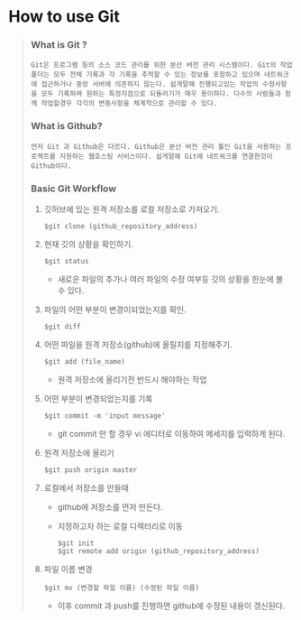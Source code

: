 # How to use Git

> ### What is Git ?
>
> ```text
> Git은 프로그램 등의 소스 코드 관리를 위한 분산 버전 관리 시스템이다. Git의 작업 폴더는 모두 전체 기록과 각 기록을 추적할 수 있는 정보를 포함하고 있으며 네트워크에 접근하거나 중앙 서버에 의존하지 않는다. 쉽게말해 진행되고있는 작업의 수정사항을 모두 기록하며 원하는 특정지점으로 되돌리기가 매우 용이하다. 다수의 사람들과 함께 작업할경우 각각의 변동사항을 체계적으로 관리할 수 있다.
> ```
>
>
>
> ### What is Github?
>
> ```text
> 먼저 Git 과 Github은 다르다. Github은 분산 버전 관리 툴인 Git을 사용하는 프로젝트를 지원하는 웹호스팅 서비스이다. 쉽게말해 Git에 네트워크를 연결한것이 Github이다.
> ```
>
>
>
> ### Basic Git Workflow
>
> 1. 깃허브에 있는 원격 저장소를 로컬 저장소로 가져오기.
>
>    ```text
>    $git clone (github_repository_address)
>    ```
>
> 2. 현재 깃의 상황을 확인하기. 
>
>    ```text
>    $git status
>    ```
>
>    - 새로운 파일의 추가나 여러 파일의 수정 여부등 깃의 상황을 한눈에 볼 수 있다.
>
> 3. 파일의 어떤 부분이 변경이되었는지를 확인.
>
>    ```text
>    $git diff
>    ```
>
> 4. 어떤 파일을 원격 저장소(github)에 올릴지를 지정해주기.
>
>    ```text
>    $git add (file_name)
>    ```
>
>    - 원격 저장소에 올리기전 반드시 해야하는 작업
>
> 5. 어떤 부분이 변경되었는지를 기록
>
>    ```text
>    $git commit -m 'input message'
>    ```
>
>    - git commit 만 할 경우 vi 에디터로 이동하여 메세지를 입력하게 된다. 
>
> 6. 원격 저장소에 올리기
>
>    ```text
>    $git push origin master
>    ```
>
> 7. 로컬에서 저장소를 만들때
>
>    - github에 저장소를 먼저 만든다.
>
>    - 지정하고자 하는 로컬 디렉터리로 이동
>
>      ```text
>      $git init
>      $git remote add origin (github_repository_address)
>      ```
>
>
> 8. 파일 이름 변경
>
>    ```text
>    $git mv (변경할 파일 이름) (수정된 파일 이름)
>    ```
>
>    - 이후 commit 과 push를 진행하면 github에 수정된 내용이 갱신된다.

